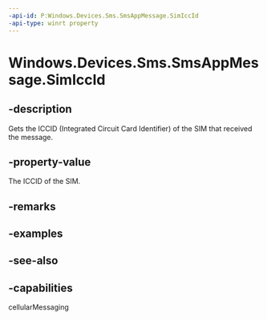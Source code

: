 ----api-id: P:Windows.Devices.Sms.SmsAppMessage.SimIccId
-api-type: winrt property
---<!-- Property syntaxpublic string SimIccId { get; }--># Windows.Devices.Sms.SmsAppMessage.SimIccId## -descriptionGets the ICCID (Integrated Circuit Card Identifier) of the SIM that received the message.## -property-valueThe ICCID of the SIM.## -remarks## -examples## -see-also## -capabilitiescellularMessaging